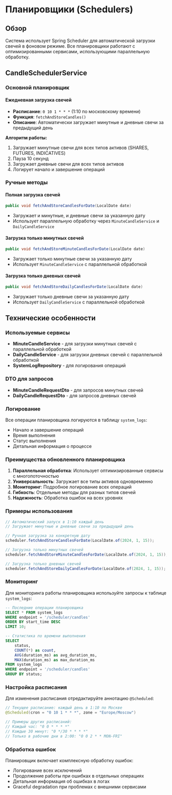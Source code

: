 # Планировщики (Schedulers)

## Обзор

Система использует Spring Scheduler для автоматической загрузки свечей в фоновом режиме. Все планировщики работают с оптимизированными сервисами, использующими параллельную обработку.

## CandleSchedulerService

### Основной планировщик

#### Ежедневная загрузка свечей
- **Расписание**: `0 10 1 * * *` (1:10 по московскому времени)
- **Функция**: `fetchAndStoreCandles()`
- **Описание**: Автоматически загружает минутные и дневные свечи за предыдущий день

**Алгоритм работы:**
1. Загружает минутные свечи для всех типов активов (SHARES, FUTURES, INDICATIVES)
2. Пауза 10 секунд
3. Загружает дневные свечи для всех типов активов
4. Логирует начало и завершение операций

### Ручные методы

#### Полная загрузка свечей
```java
public void fetchAndStoreCandlesForDate(LocalDate date)
```
- Загружает и минутные, и дневные свечи за указанную дату
- Использует параллельную обработку через `MinuteCandleService` и `DailyCandleService`

#### Загрузка только минутных свечей
```java
public void fetchAndStoreMinuteCandlesForDate(LocalDate date)
```
- Загружает только минутные свечи за указанную дату
- Использует `MinuteCandleService` с параллельной обработкой

#### Загрузка только дневных свечей
```java
public void fetchAndStoreDailyCandlesForDate(LocalDate date)
```
- Загружает только дневные свечи за указанную дату
- Использует `DailyCandleService` с параллельной обработкой

## Технические особенности

### Используемые сервисы
- **MinuteCandleService** - для загрузки минутных свечей с параллельной обработкой
- **DailyCandleService** - для загрузки дневных свечей с параллельной обработкой
- **SystemLogRepository** - для логирования операций

### DTO для запросов
- **MinuteCandleRequestDto** - для запросов минутных свечей
- **DailyCandleRequestDto** - для запросов дневных свечей

### Логирование
Все операции планировщика логируются в таблицу `system_logs`:
- Начало и завершение операций
- Время выполнения
- Статус выполнения
- Детальная информация о процессе

### Преимущества обновленного планировщика

1. **Параллельная обработка**: Использует оптимизированные сервисы с многопоточностью
2. **Универсальность**: Загружает все типы активов одновременно
3. **Мониторинг**: Подробное логирование всех операций
4. **Гибкость**: Отдельные методы для разных типов свечей
5. **Надежность**: Обработка ошибок на всех уровнях

### Примеры использования

```java
// Автоматический запуск в 1:10 каждый день
// Загружает минутные и дневные свечи за предыдущий день

// Ручная загрузка за конкретную дату
scheduler.fetchAndStoreCandlesForDate(LocalDate.of(2024, 1, 15));

// Загрузка только минутных свечей
scheduler.fetchAndStoreMinuteCandlesForDate(LocalDate.of(2024, 1, 15));

// Загрузка только дневных свечей
scheduler.fetchAndStoreDailyCandlesForDate(LocalDate.of(2024, 1, 15));
```

### Мониторинг

Для мониторинга работы планировщика используйте запросы к таблице `system_logs`:

```sql
-- Последние операции планировщика
SELECT * FROM system_logs 
WHERE endpoint = '/scheduler/candles' 
ORDER BY start_time DESC 
LIMIT 10;

-- Статистика по времени выполнения
SELECT 
    status,
    COUNT(*) as count,
    AVG(duration_ms) as avg_duration_ms,
    MAX(duration_ms) as max_duration_ms
FROM system_logs 
WHERE endpoint = '/scheduler/candles' 
GROUP BY status;
```

### Настройка расписания

Для изменения расписания отредактируйте аннотацию `@Scheduled`:

```java
// Текущее расписание: каждый день в 1:10 по Москве
@Scheduled(cron = "0 10 1 * * *", zone = "Europe/Moscow")

// Примеры других расписаний:
// Каждый час: "0 0 * * * *"
// Каждые 30 минут: "0 */30 * * * *"
// Только в рабочие дни в 2:00: "0 0 2 * * MON-FRI"
```

### Обработка ошибок

Планировщик включает комплексную обработку ошибок:
- Логирование всех исключений
- Продолжение работы при ошибках в отдельных операциях
- Детальная информация об ошибках в логах
- Graceful degradation при проблемах с внешними сервисами